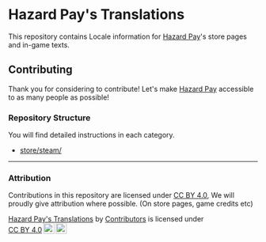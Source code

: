 # Hazard Pay's Translations 

This repository contains Locale information for [Hazard Pay](https://smitner.studio/hp?utm_source=github)'s store pages and in-game texts.

## Contributing

Thank you for considering to contribute! Let's make [Hazard Pay](https://smitner.studio/hp?utm_source=github) accessible to as many people as possible!

### Repository Structure

You will find detailed instructions in each category.

- [store/steam/](./store/steam/README.md)
---

### Attribution

Contributions in this repository are licensed under [CC BY 4.0](./LICENSE.txt), We will proudly give attribution where possible. (On store pages, game credits etc)

 <p xmlns:cc="http://creativecommons.org/ns#" xmlns:dct="http://purl.org/dc/terms/"><a property="dct:title" rel="cc:attributionURL" href="https://github.com/Smitner-Studio/hazardpay-locale">Hazard Pay's Translations</a> by <a rel="cc:attributionURL dct:creator" property="cc:attributionName" href="https://github.com/Smitner-Studio/hazardpay-locale/graphs/contributors">Contributors</a> is licensed under <a href="http://creativecommons.org/licenses/by/4.0/" target="_blank" rel="license noopener noreferrer" style="display:inline-block;">CC BY 4.0<img style="height:22px!important;margin-left:3px;vertical-align:text-bottom;" src="https://mirrors.creativecommons.org/presskit/icons/cc.svg"><img style="height:22px!important;margin-left:3px;vertical-align:text-bottom;" src="https://mirrors.creativecommons.org/presskit/icons/by.svg"></a></p> 
